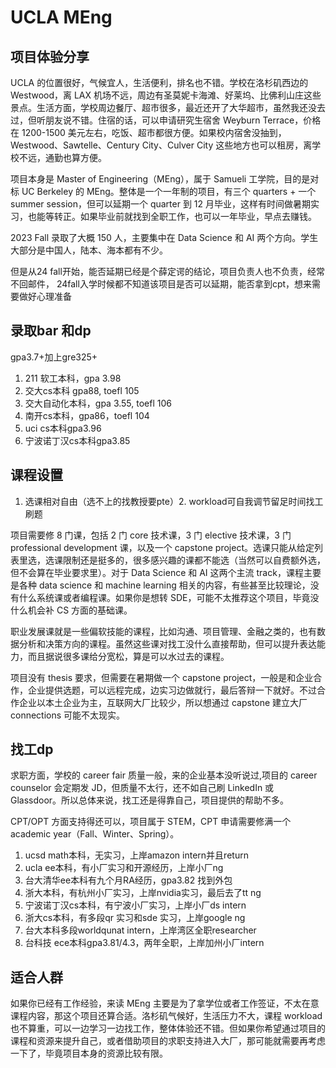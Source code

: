
# UCLA MEng 
## 项目体验分享

UCLA 的位置很好，气候宜人，生活便利，排名也不错。学校在洛杉矶西边的 Westwood，离 LAX 机场不远，周边有圣莫妮卡海滩、好莱坞、比佛利山庄这些景点。生活方面，学校周边餐厅、超市很多，最近还开了大华超市，虽然我还没去过，但听朋友说不错。住宿的话，可以申请研究生宿舍 Weyburn Terrace，价格在 1200-1500 美元左右，吃饭、超市都很方便。如果校内宿舍没抽到，Westwood、Sawtelle、Century City、Culver City 这些地方也可以租房，离学校不远，通勤也算方便。

项目本身是 Master of Engineering（MEng），属于 Samueli 工学院，目的是对标 UC Berkeley 的 MEng。整体是一个一年制的项目，有三个 quarters + 一个 summer session，但可以延期一个 quarter 到 12 月毕业，这样有时间做暑期实习，也能等转正。如果毕业前就找到全职工作，也可以一年毕业，早点去赚钱。

2023 Fall 录取了大概 150 人，主要集中在 Data Science 和 AI 两个方向。学生大部分是中国人，陆本、海本都有不少。

但是从24 fall开始，能否延期已经是个薛定谔的结论，项目负责人也不负责，经常不回邮件，
24fall入学时候都不知道该项目是否可以延期，能否拿到cpt，想来需要做好心理准备

## 录取bar 和dp
gpa3.7+加上gre325+
1. 211 软工本科，gpa 3.98
2. 交大cs本科 gpa88, toefl 105
3. 交大自动化本科，gpa 3.55, toefl 106
4. 南开cs本科，gpa86，toefl 104
5. uci cs本科gpa3.96
6. 宁波诺丁汉cs本科gpa3.85

## 课程设置
1. 选课相对自由（选不上的找教授要pte）2. workload可自我调节留足时间找工刷题

项目需要修 8 门课，包括 2 门 core 技术课，3 门 elective 技术课，3 门 professional development 课，以及一个 capstone project。选课只能从给定列表里选，选课限制还是挺多的，很多感兴趣的课都不能选（当然可以自费额外选，但不会算在毕业要求里）。对于 Data Science 和 AI 这两个主流 track，课程主要是各种 data science 和 machine learning 相关的内容，有些甚至比较理论，没有什么系统课或者编程课。如果你是想转 SDE，可能不太推荐这个项目，毕竟没什么机会补 CS 方面的基础课。

职业发展课就是一些偏软技能的课程，比如沟通、项目管理、金融之类的，也有数据分析和决策方向的课程。虽然这些课对找工没什么直接帮助，但可以提升表达能力，而且据说很多课给分宽松，算是可以水过去的课程。

项目没有 thesis 要求，但需要在暑期做一个 capstone project，一般是和企业合作，企业提供选题，可以远程完成，边实习边做就行，最后答辩一下就好。不过合作企业以本土企业为主，互联网大厂比较少，所以想通过 capstone 建立大厂 connections 可能不太现实。

## 找工dp

求职方面，学校的 career fair 质量一般，来的企业基本没听说过,项目的 career counselor 会定期发 JD，但质量不太行，还不如自己刷 LinkedIn 或 Glassdoor。所以总体来说，找工还是得靠自己，项目提供的帮助不多。

CPT/OPT 方面支持得还可以，项目属于 STEM，CPT 申请需要修满一个 academic year（Fall、Winter、Spring）。

1. ucsd math本科，无实习，上岸amazon intern并且return
2. ucla ee本科，有小厂实习和开源经历，上岸小厂ng
3. 台大清华ee本科有九个月RA经历，gpa3.82 找到外包
4. 浙大本科，有杭州小厂实习，上岸nvidia实习，最后去了tt ng
5. 宁波诺丁汉cs本科，有宁波小厂实习，上岸小厂ds intern
6. 浙大cs本科，有多段qr 实习和sde 实习，上岸google ng
7. 台大本科多段worldqunat intern，上岸湾区全职researcher 
8. 台科技 ece本科gpa3.81/4.3，两年全职，上岸加州小厂intern
## 适合人群

如果你已经有工作经验，来读 MEng 主要是为了拿学位或者工作签证，不太在意课程内容，那这个项目还算合适。洛杉矶气候好，生活压力不大，课程 workload 也不算重，可以一边学习一边找工作，整体体验还不错。但如果你希望通过项目的课程和资源来提升自己，或者借助项目的求职支持进入大厂，那可能就需要再考虑一下了，毕竟项目本身的资源比较有限。

